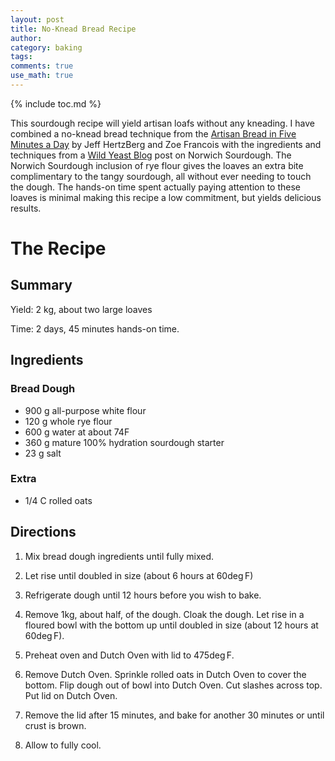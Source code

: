 ```yaml
---
layout: post
title: No-Knead Bread Recipe
author:
category: baking
tags: 
comments: true
use_math: true
---
```


{% include toc.md %}

This sourdough recipe will yield artisan loafs without any kneading. I have
combined a no-knead bread technique from the [Artisan Bread in Five Minutes a
Day](http://www.amazon.com/Artisan-Bread-Five-Minutes-Revolutionizes/dp/0312362919)
by Jeff HertzBerg and Zoe Francois with the ingredients and techniques from a
[Wild Yeast Blog](http://www.wildyeastblog.com/my-new-favorite-sourdough/) post
on Norwich Sourdough.  The Norwich Sourdough inclusion of rye flour gives the
loaves an extra bite complimentary to the tangy sourdough, all without ever
needing to touch the dough. The hands-on time spent actually paying attention to
these loaves is minimal making this recipe a low commitment, but yields
delicious results.

# The Recipe

## Summary

Yield: 2 kg, about two large loaves

Time: 2 days, 45 minutes hands-on time.

## Ingredients

### Bread Dough

+ 900 g all-purpose white flour
+ 120 g whole rye flour 
+ 600 g water at about 74F 
+ 360 g mature 100% hydration sourdough starter 
+ 23 g salt

### Extra

+ 1/4 C rolled oats

## Directions

1. Mix bread dough ingredients until fully mixed.

2. Let rise until doubled in size (about 6 hours at 60$\deg$F)

3. Refrigerate dough until 12 hours before you wish to bake.

4. Remove 1kg, about half, of the dough. Cloak the dough. Let rise in a floured
   bowl with the bottom up until doubled in size (about 12 hours at 60$\deg$F).

5. Preheat oven and Dutch Oven with lid to 475$\deg$F.

6. Remove Dutch Oven. Sprinkle rolled oats in Dutch Oven to cover the bottom.
   Flip dough out of bowl into Dutch Oven. Cut slashes across top. Put lid on
   Dutch Oven.

7. Remove the lid after 15 minutes, and bake for another 30 minutes or until
   crust is brown.

8. Allow to fully cool.


